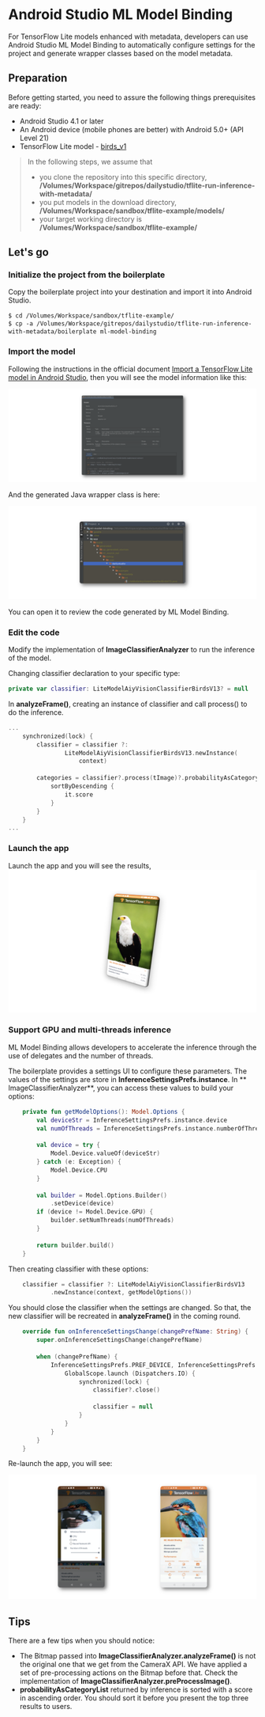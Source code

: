 # Android Studio ML Model Binding

For TensorFlow Lite models enhanced with metadata, developers can use Android Studio ML Model Binding to automatically configure settings for the project and generate wrapper classes based on the model metadata.

## Preparation
Before getting started, you need to assure the following things prerequisites are ready:

- Android Studio 4.1 or later
- An Android device (mobile phones are better) with Android 5.0+ (API Level 21)
- TensorFlow Lite model - [birds_v1](https://tfhub.dev/google/aiy/vision/classifier/birds_V1/1)

> In the following steps, we assume that 
>
> - you clone the repository into this specific directory, **/Volumes/Workspace/gitrepos/dailystudio/tflite-run-inference-with-metadata/** 
> - you put models in the download directory, **/Volumes/Workspace/sandbox/tflite-example/models/** 
> - your target working directory is **/Volumes/Workspace/sandbox/tflite-example/**

## Let's go

### Initialize the project from the boilerplate

Copy the boilerplate project into your destination and import it into Android Studio.

``` Shell
$ cd /Volumes/Workspace/sandbox/tflite-example/
$ cp -a /Volumes/Workspace/gitrepos/dailystudio/tflite-run-inference-with-metadata/boilerplate ml-model-binding
```

### Import the model 
Following the instructions in the official document [Import a TensorFlow Lite model in Android Studio](https://www.tensorflow.org/lite/inference_with_metadata/codegen#import_a_tensorflow_lite_model_in_android_studio), then you will see the model information like this:

![](../.github/ml_model_binding_1.png)

And the generated Java wrapper class is here:

![](../.github/ml_model_binding_2.png)


You can open it to review the code generated by ML Model Binding.

### Edit the code

Modify the implementation of **ImageClassifierAnalyzer** to run the inference of the model.

Changing classifier declaration to your specific type:

```Kotlin
private var classifier: LiteModelAiyVisionClassifierBirdsV13? = null
```

In **analyzeFrame()**, creating an instance of classifier and call process() to do the inference.

```Kotlin
...
    synchronized(lock) {
        classifier = classifier ?:
                LiteModelAiyVisionClassifierBirdsV13.newInstance(
                    context)

        categories = classifier?.process(tImage)?.probabilityAsCategoryList?.apply {
            sortByDescending {
                it.score
            }
        }
    }
...
```

### Launch the app

Launch the app and you will see the results,
![](../.github/ml_model_binding_3.png)

### Support GPU and multi-threads inference
ML Model Binding allows developers to accelerate the inference through the use of delegates and the number of threads.

The boilerplate provides a settings UI to configure these parameters. The values of the settings are store in **InferenceSettingsPrefs.instance**. In ** ImageClassifierAnalyzer**, you can access these values to build your options:

```Kotlin
    private fun getModelOptions(): Model.Options {
        val deviceStr = InferenceSettingsPrefs.instance.device
        val numOfThreads = InferenceSettingsPrefs.instance.numberOfThreads

        val device = try {
            Model.Device.valueOf(deviceStr)
        } catch (e: Exception) {
            Model.Device.CPU
        }

        val builder = Model.Options.Builder()
            .setDevice(device)
        if (device != Model.Device.GPU) {
            builder.setNumThreads(numOfThreads)
        }

        return builder.build()
    }

```

Then creating classifier with these options:

```Kotlin
    classifier = classifier ?: LiteModelAiyVisionClassifierBirdsV13
            .newInstance(context, getModelOptions())

```

You should close the classifier when the settings are changed. So that, the new classifier will be recreated in **analyzeFrame()** in the coming round.

```Kotlin
    override fun onInferenceSettingsChange(changePrefName: String) {
        super.onInferenceSettingsChange(changePrefName)

        when (changePrefName) {
            InferenceSettingsPrefs.PREF_DEVICE, InferenceSettingsPrefs.PREF_NUMBER_OF_THREADS -> {
                GlobalScope.launch (Dispatchers.IO) {
                    synchronized(lock) {
                        classifier?.close()

                        classifier = null
                    }
                }
            }
        }
    }
```


Re-launch the app, you will see:

![](../.github/ml_model_binding_4.png)

## Tips

There are a few tips when you should notice:

- The Bitmap passed into **ImageClassifierAnalyzer.analyzeFrame()** is not the original one that we get from the CameraX API. We have applied a set of pre-processing actions on the Bitmap before that. Check the implementation of **ImageClassifierAnalyzer.preProcessImage()**. 
- **probabilityAsCategoryList** returned by inference is sorted with a score in ascending order. You should sort it before you present the top three results to users.
